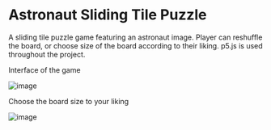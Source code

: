 # Astronaut Sliding Tile Puzzle
A sliding tile puzzle game featuring an astronaut image. Player can reshuffle the board, or choose size of the board according to their liking. p5.js is used throughout the project. 

Interface of the game 

![image](https://user-images.githubusercontent.com/68835511/162111282-66726685-4736-416e-9097-6061cf82d66a.png)


Choose the board size to your liking

![image](https://user-images.githubusercontent.com/68835511/162111390-f7115ce5-d644-4592-b29a-b87e8505e9fa.png)
